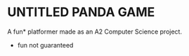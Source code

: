 # UNTITLED PANDA GAME

A fun* platformer made as an A2 Computer Science project. 



* fun not guaranteed
